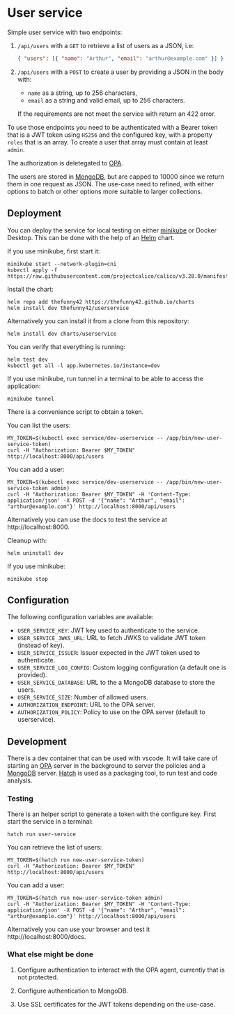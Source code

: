# User service

Simple user service with two endpoints:

1. `/api/users` with a `GET` to retrieve a list of users as a JSON, i.e:

   ```json
   { "users": [{ "name": "Arthur", "email": "arthur@example.com" }] }
   ```

2. `/api/users` with a `POST` to create a user by providing a JSON in the body
   with:

   - `name` as a string, up to 256 characters,
   - `email` as a string and valid email, up to 256 characters.

   If the requirements are not meet the service with return an 422 error.

To use those endpoints you need to be authenticated with a Bearer token that
is a JWT token using `HS256` and the configured key, with a property `roles`
that is an array. To create a user that array must contain at least `admin`.

The authorization is deletegated to [OPA](https://www.openpolicyagent.org/).

The users are stored in [MongoDB](https://www.mongodb.com/), but are capped to
10000 since we return them in one request as JSON. The use-case need to refined,
with either options to batch or other options more suitable to larger
collections.

## Deployment

You can deploy the service for local testing on either
[minikube](https://minikube.sigs.k8s.io/docs/) or Docker Desktop. This can be
done with the help of an [Helm](https://helm.sh/) chart.

If you use minikube, first start it:

```shell
minikube start --network-plugin=cni
kubectl apply -f https://raw.githubusercontent.com/projectcalico/calico/v3.28.0/manifests/calico.yaml
```

Install the chart:

```shell
helm repo add thefunny42 https://thefunny42.github.io/charts
helm install dev thefunny42/userservice
```

Alternatively you can install it from a clone from this repository:

```shell
helm install dev charts/userservice
```

You can verify that everything is running:

```shell
helm test dev
kubectl get all -l app.kubernetes.io/instance=dev
```

If you use minikube, run tunnel in a terminal to be able to access the
application:

```shell
minikube tunnel
```

There is a convenience script to obtain a token.

You can list the users:

```shell
MY_TOKEN=$(kubectl exec service/dev-userservice -- /app/bin/new-user-service-token)
curl -H "Authorization: Bearer $MY_TOKEN" http://localhost:8000/api/users
```

You can add a user:

```shell
MY_TOKEN=$(kubectl exec service/dev-userservice -- /app/bin/new-user-service-token admin)
curl -H "Authorization: Bearer $MY_TOKEN" -H 'Content-Type: application/json' -X POST -d '{"name": "Arthur", "email": "arthur@example.com"}' http://localhost:8000/api/users
```

Alternatively you can use the docs to test the service at http://localhost:8000.

Cleanup with:

```shell
helm uninstall dev
```

If you use minikube:

```shell
minikube stop
```

## Configuration

The following configuration variables are available:

- `USER_SERVICE_KEY`: JWT key used to authenticate to the service.
- `USER_SERVICE_JWKS_URL`: URL to fetch JWKS to validate JWT token (instead of key).
- `USER_SERVICE_ISSUER`: Issuer expected in the JWT token used to authenticate.
- `USER_SERVICE_LOG_CONFIG`: Custom logging configuration (a default one is provided).
- `USER_SERVICE_DATABASE`: URL to the a MongoDB database to store the users.
- `USER_SERVICE_SIZE`: Number of allowed users.
- `AUTHORIZATION_ENDPOINT`: URL to the OPA server.
- `AUTHORIZATION_POLICY`: Policy to use on the OPA server (default to userservice).

## Development

There is a dev container that can be used with vscode. It will take care of
starting an [OPA](https://www.openpolicyagent.org/) server in the background
to server the policies and a [MongoDB](https://www.mongodb.com/) server.
[Hatch](https://hatch.pypa.io/latest/) is used as a packaging tool, to run
test and code analysis.

### Testing

There is an helper script to generate a token with the configure key. First
start the service in a terminal:

```shell
hatch run user-service
```

You can retrieve the list of users:

```shell
MY_TOKEN=$(hatch run new-user-service-token)
curl -H "Authorization: Bearer $MY_TOKEN" http://localhost:8000/api/users
```

You can add a user:

```shell
MY_TOKEN=$(hatch run new-user-service-token admin)
curl -H "Authorization: Bearer $MY_TOKEN" -H 'Content-Type: application/json' -X POST -d '{"name": "Arthur", "email": "arthur@example.com"}' http://localhost:8000/api/users
```

Alternatively you can use your browser and test it http://localhost:8000/docs.

### What else might be done

1. Configure authentication to interact with the OPA agent, currently that is
   not protected.

2. Configure authentication to MongoDB.

3. Use SSL certificates for the JWT tokens depending on the use-case.
